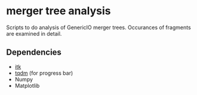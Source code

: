 # merger tree analysis
Scripts to do analysis of GenericIO merger trees.
Occurances of fragments are examined in detail.

## Dependencies
- [itk](https://github.com/isulta/itk)
- [tqdm](https://github.com/tqdm/tqdm) (for progress bar)
- Numpy
- Matplotlib 

